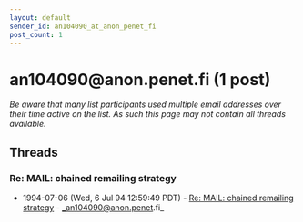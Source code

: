 ```yaml
---
layout: default
sender_id: an104090_at_anon_penet_fi
post_count: 1
---
```


# an104090<span>@</span>anon.penet.fi (1 post)

_Be aware that many list participants used multiple email addresses over their time active on the list. As such this page may not contain all threads available._

## Threads

### Re: MAIL: chained remailing strategy
+ 1994-07-06 (Wed, 6 Jul 94 12:59:49 PDT) - [Re: MAIL: chained remailing strategy](/archive/1994/07/6ee4ceeeb40050cd2373f2ec9e7e06f02a81510884a3ec6a6c4c496d01eacc95) - _an104090@anon.penet.fi_

